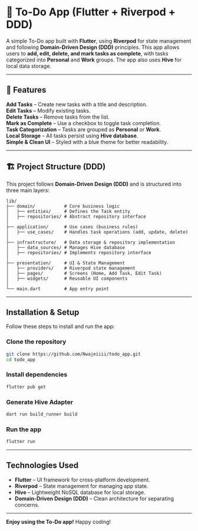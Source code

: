 # 📝 To-Do App (Flutter + Riverpod + DDD)

A simple To-Do app built with **Flutter**, using **Riverpod** for state management and following **Domain-Driven Design (DDD)** principles. This app allows users to **add, edit, delete, and mark tasks as complete**, with tasks categorized into **Personal** and **Work** groups. The app also uses **Hive** for local data storage.

---

## 📌 Features
**Add Tasks** – Create new tasks with a title and description.  
**Edit Tasks** – Modify existing tasks.  
**Delete Tasks** – Remove tasks from the list.  
**Mark as Complete** – Use a checkbox to toggle task completion.  
**Task Categorization** – Tasks are grouped as **Personal** or **Work**.  
**Local Storage** – All tasks persist using **Hive database**.  
**Simple & Clean UI** – Styled with a blue theme for better readability.

---

## 🏗️ **Project Structure (DDD)**
This project follows **Domain-Driven Design (DDD)** and is structured into three main layers:

```
lib/
├── domain/           # Core business logic
│   ├── entities/     # Defines the Task entity
│   ├── repositories/ # Abstract repository interface
│
├── application/      # Use cases (business rules)
│   ├── use_cases/    # Handles task operations (add, update, delete)
│
├── infrastructure/   # Data storage & repository implementation
│   ├── data_sources/ # Manages Hive database
│   ├── repositories/ # Implements repository interface
│
├── presentation/     # UI & State Management
│   ├── providers/    # Riverpod state management
│   ├── pages/        # Screens (Home, Add Task, Edit Task)
│   ├── widgets/      # Reusable UI components
│
└── main.dart         # App entry point
```

---

## **Installation & Setup**
Follow these steps to install and run the app:

### **Clone the repository**
```sh
git clone https://github.com/Nwajeiiii/todo_app.git
cd todo_app
```

### **Install dependencies**
```sh
flutter pub get
```

### **Generate Hive Adapter**
```sh
dart run build_runner build
```

### **Run the app**
```sh
flutter run
```

---

## **Technologies Used**
- **Flutter** – UI framework for cross-platform development.
- **Riverpod** – State management for managing app state.
- **Hive** – Lightweight NoSQL database for local storage.
- **Domain-Driven Design (DDD)** – Clean architecture for separating concerns.

---

**Enjoy using the To-Do app!** Happy coding!